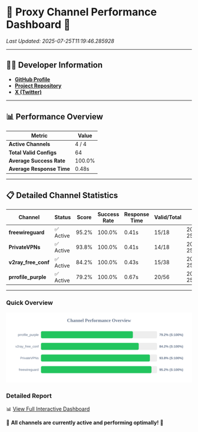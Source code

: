 # 🌟 Proxy Channel Performance Dashboard 🌟

_Last Updated: 2025-07-25T11:19:46.285928_

---

## 👩‍💻 Developer Information

- **[GitHub Profile](https://github.com/4n0nymou3)**  
- **[Project Repository](https://github.com/4n0nymou3/multi-proxy-config-fetcher)**  
- **[X (Twitter)](https://x.com/4n0nymou3)**  

---

## 📊 Performance Overview

| Metric                | Value       |
|-----------------------|-------------|
| **Active Channels**   | 4 / 4       |
| **Total Valid Configs** | 64          |
| **Average Success Rate** | 100.0%      |
| **Average Response Time** | 0.48s       |

---

## 📋 Detailed Channel Statistics

| Channel          | Status     | Score  | Success Rate | Response Time | Valid/Total | Last Success               |
|------------------|------------|--------|--------------|---------------|-------------|----------------------------|
| **freewireguard**  | ✅ Active  | 95.2%  | 100.0% | 0.41s         | 15/18       | 2025-07-25T11:19:46.284323 |
| **PrivateVPNs**  | ✅ Active  | 93.8%  | 100.0% | 0.41s         | 14/18       | 2025-07-25T11:19:45.846763 |
| **v2ray_free_conf**  | ✅ Active  | 84.2%  | 100.0% | 0.43s         | 15/38       | 2025-07-25T11:19:45.404538 |
| **prrofile_purple**  | ✅ Active  | 79.2%  | 100.0% | 0.67s         | 20/56       | 2025-07-25T11:19:44.879003 |

---

### Quick Overview
<div align="center">
  <a href="https://raw.githubusercontent.com/nullluser/NullRepo/refs/heads/main/assets/channel_stats_chart.svg">
    <img src="https://raw.githubusercontent.com/nullluser/NullRepo/refs/heads/main/assets/channel_stats_chart.svg" alt="Source Performance Statistics" width="800">
  </a>
</div>

### Detailed Report
📊 [View Full Interactive Dashboard](https://htmlpreview.github.io/?https://github.com/nullluser/NullRepo/blob/main/assets/performance_report.html)

🎉 **All channels are currently active and performing optimally!** 🎉
